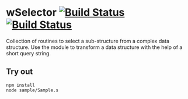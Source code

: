 
# wSelector [![Build Status](https://travis-ci.org/Wandalen/wSelector.svg?branch=master)](https://travis-ci.org/Wandalen/wSelector) [![Build Status](https://ci.appveyor.com/api/projects/status/github/Wandalen/wselector)](https://ci.appveyor.com/project/Wandalen/wselector)

Collection of routines to select a sub-structure from a complex data structure. Use the module to transform a data structure with the help of a short query string.

## Try out
```
npm install
node sample/Sample.s
```





















